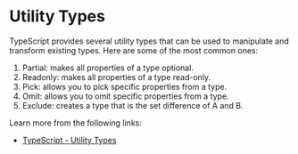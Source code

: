 # Utility Types

TypeScript provides several utility types that can be used to manipulate and transform existing types. Here are some of the most common ones:

1. Partial: makes all properties of a type optional.
2. Readonly: makes all properties of a type read-only.
3. Pick: allows you to pick specific properties from a type.
4. Omit: allows you to omit specific properties from a type.
5. Exclude: creates a type that is the set difference of A and B.

Learn more from the following links:

- [TypeScript - Utility Types](https://www.typescriptlang.org/docs/handbook/utility-types.html)